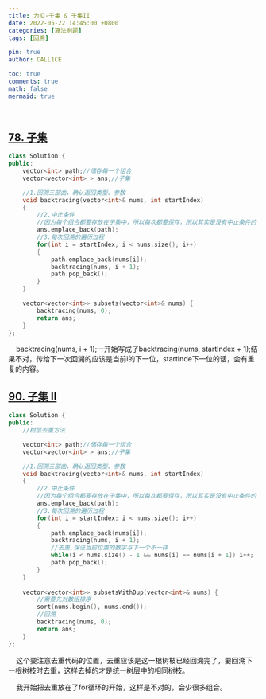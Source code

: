 ```yaml
---
title: 力扣-子集 & 子集II
date: 2022-05-22 14:45:00 +0800
categories: [算法刷题]
tags: [回溯]

pin: true
author: CALL1CE

toc: true
comments: true
math: false
mermaid: true

---
```


## [78. 子集](https://leetcode.cn/problems/subsets/)

```cpp
class Solution {
public:
    vector<int> path;//储存每一个组合
    vector<vector<int> > ans;//子集

    //1.回溯三部曲，确认返回类型、参数
    void backtracing(vector<int>& nums, int startIndex)
    {
        //2.中止条件
        //因为每个组合都要存放在子集中，所以每次都要保存，所以其实是没有中止条件的
        ans.emplace_back(path);
        //3.每次回溯的遍历过程
        for(int i = startIndex; i < nums.size(); i++)
        {
            path.emplace_back(nums[i]);
            backtracing(nums, i + 1);
            path.pop_back();
        }
    }

    vector<vector<int>> subsets(vector<int>& nums) {
        backtracing(nums, 0);
        return ans;
    }
};
```

    backtracing(nums, i + 1);一开始写成了backtracing(nums, startIndex + 1);结果不对，传给下一次回溯的应该是当前i的下一位，startInde下一位的话，会有重复的内容。



## [90. 子集 II](https://leetcode.cn/problems/subsets-ii/)

```cpp
class Solution {
public:
    //树层去重方法

    vector<int> path;//储存每一个组合
    vector<vector<int> > ans;//子集

    //1.回溯三部曲，确认返回类型、参数
    void backtracing(vector<int>& nums, int startIndex)
    {
        //2.中止条件
        //因为每个组合都要存放在子集中，所以每次都要保存，所以其实是没有中止条件的
        ans.emplace_back(path);
        //3.每次回溯的遍历过程
        for(int i = startIndex; i < nums.size(); i++)
        {
            path.emplace_back(nums[i]);
            backtracing(nums, i + 1);
            //去重,保证当前位置的数字与下一个不一样
            while(i < nums.size() - 1 && nums[i] == nums[i + 1]) i++;
            path.pop_back();
        }
    }
    
    vector<vector<int>> subsetsWithDup(vector<int>& nums) {
        //需要先对数组排序
        sort(nums.begin(), nums.end());
        //回溯
        backtracing(nums, 0);
        return ans;
    }
};
```

    这个要注意去重代码的位置，去重应该是这一根树枝已经回溯完了，要回溯下一根树枝时去重，这样去掉的才是统一树层中的相同树枝。

    我开始把去重放在了for循环的开始，这样是不对的，会少很多组合。


